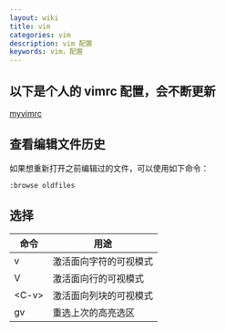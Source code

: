 ```yaml
---
layout: wiki
title: vim
categories: vim
description: vim 配置
keywords: vim，配置
---
```


## 以下是个人的 vimrc 配置，会不断更新

[myvimrc](../myvimrc)

## 查看编辑文件历史

如果想重新打开之前编辑过的文件，可以使用如下命令：

```vim
:browse oldfiles
```

## 选择

| 命令 | 用途 |
|-----|-----|
| v | 激活面向字符的可视模式 |
| V | 激活面向行的可视模式 |
| \<C-v\> | 激活面向列块的可视模式 |
| gv | 重选上次的高亮选区 |
